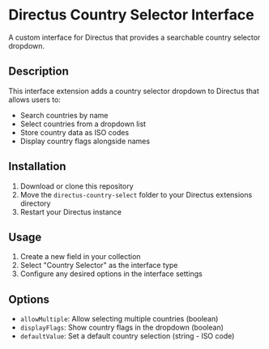 
# Directus Country Selector Interface

A custom interface for Directus that provides a searchable country selector dropdown.

## Description

This interface extension adds a country selector dropdown to Directus that allows users to:
- Search countries by name
- Select countries from a dropdown list
- Store country data as ISO codes
- Display country flags alongside names

## Installation

1. Download or clone this repository
2. Move the `directus-country-select` folder to your Directus extensions directory
3. Restart your Directus instance

## Usage

1. Create a new field in your collection
2. Select "Country Selector" as the interface type
3. Configure any desired options in the interface settings

## Options

- `allowMultiple`: Allow selecting multiple countries (boolean)
- `displayFlags`: Show country flags in the dropdown (boolean)
- `defaultValue`: Set a default country selection (string - ISO code)
